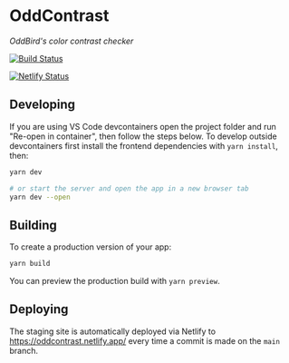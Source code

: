 # OddContrast

_OddBird's color contrast checker_

[![Build Status](https://github.com/oddbird/oddcontrast/actions/workflows/test.yml/badge.svg)](https://github.com/oddbird/oddcontrast/actions/workflows/test.yml)

[![Netlify Status](https://api.netlify.com/api/v1/badges/b5488a16-3ab0-4f72-b8cb-251d528babb8/deploy-status)](https://app.netlify.com/sites/oddcontrast/deploys)

## Developing

If you are using VS Code devcontainers open the project folder and run "Re-open
in container", then follow the steps below. To develop outside devcontainers
first install the frontend dependencies with `yarn install`, then:

```bash
yarn dev

# or start the server and open the app in a new browser tab
yarn dev --open
```

## Building

To create a production version of your app:

```bash
yarn build
```

You can preview the production build with `yarn preview`.

## Deploying

The staging site is automatically deployed via Netlify to <https://oddcontrast.netlify.app/> every time a commit is made on the `main` branch.
